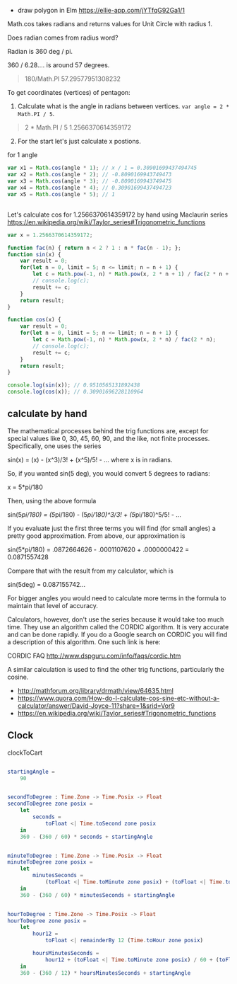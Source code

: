 - draw polygon in Elm https://ellie-app.com/jYTfqG92Ga1/1

Math.cos takes radians and returns values for Unit Circle with radius 1.

Does radian comes from radius word?

Radian is 360 deg / pi.

360 / 6.28.... is around 57 degrees.

> 180/Math.PI
57.29577951308232

To get coordinates (vertices) of pentagon:

1. Calculate what is the angle in radians between vertices. `var angle = 2 * Math.PI / 5`.

> 2 * Math.PI / 5
1.2566370614359172

2. For the start let's just calculate x postions.

for 1 angle

```javascript
var x1 = Math.cos(angle * 1); // x / 1 = 0.30901699437494745
var x2 = Math.cos(angle * 2); // -0.8090169943749473
var x3 = Math.cos(angle * 3); // -0.8090169943749475
var x4 = Math.cos(angle * 4); // 0.30901699437494723
var x5 = Math.cos(angle * 5); // 1
```

##

Let's calculate cos for 1.2566370614359172 by hand using Maclaurin series https://en.wikipedia.org/wiki/Taylor_series#Trigonometric_functions

```javascript
var x = 1.2566370614359172;

function fac(n) { return n < 2 ? 1 : n * fac(n - 1); };
function sin(x) {
    var result = 0;
    for(let n = 0, limit = 5; n <= limit; n = n + 1) {
        let c = Math.pow(-1, n) * Math.pow(x, 2 * n + 1) / fac(2 * n + 1);
        // console.log(c);
        result += c;
    }
    return result;
}

function cos(x) {
    var result = 0;
    for(let n = 0, limit = 5; n <= limit; n = n + 1) {
        let c = Math.pow(-1, n) * Math.pow(x, 2 * n) / fac(2 * n);
        // console.log(c);
        result += c;
    }
    return result;
}

console.log(sin(x)); // 0.9510565131892438
console.log(cos(x)); // 0.30901696228110964
```

## calculate by hand

The mathematical processes behind the trig functions are, except for
special values like 0, 30, 45, 60, 90, and the like, not finite
processes.  Specifically, one uses the series

  sin(x) = (x) - (x^3)/3! + (x^5)/5! - ...  where x is in radians.  

So, if you wanted sin(5 deg), you would convert 5 degrees to radians:
 
  x = 5*pi/180

Then, using the above formula
 
  sin(5*pi/180) = (5*pi/180) - (5*pi/180)^3/3! + (5*pi/180)^5/5! - ...

If you evaluate just the first three terms you will find (for small
angles) a pretty good approximation.  From above, our approximation is

  sin(5*pi/180) = .0872664626 - .0001107620 + .0000000422
                =  0.0871557428 

Compare that with the result from my calculator, which is

  sin(5deg) = 0.087155742...

For bigger angles you would need to calculate more terms in the
formula to maintain that level of accuracy.

Calculators, however, don't use the series because it would take too
much time.  They use an algorithm called the CORDIC algorithm.  It is
very accurate and can be done rapidly.  If you do a Google search on
CORDIC you will find a description of this algorithm.  One such link
is here:
  
  CORDIC FAQ
    http://www.dspguru.com/info/faqs/cordic.htm

A similar calculation is used to find the other trig functions,
particularly the cosine.

- http://mathforum.org/library/drmath/view/64635.html
- https://www.quora.com/How-do-I-calculate-cos-sine-etc-without-a-calculator/answer/David-Joyce-11?share=1&srid=Vor9
- https://en.wikipedia.org/wiki/Taylor_series#Trigonometric_functions

## Clock

clockToCart

```elm

startingAngle =
    90


secondToDegree : Time.Zone -> Time.Posix -> Float
secondToDegree zone posix =
    let
        seconds =
            toFloat <| Time.toSecond zone posix
    in
    360 - (360 / 60) * seconds + startingAngle


minuteToDegree : Time.Zone -> Time.Posix -> Float
minuteToDegree zone posix =
    let
        minutesSeconds =
            (toFloat <| Time.toMinute zone posix) + (toFloat <| Time.toSecond zone posix) / 60
    in
    360 - (360 / 60) * minutesSeconds + startingAngle


hourToDegree : Time.Zone -> Time.Posix -> Float
hourToDegree zone posix =
    let
        hour12 =
            toFloat <| remainderBy 12 (Time.toHour zone posix)

        hoursMinutesSeconds =
            hour12 + (toFloat <| Time.toMinute zone posix) / 60 + (toFloat <| Time.toSecond zone posix) / 60 / 60
    in
    360 - (360 / 12) * hoursMinutesSeconds + startingAngle
```
